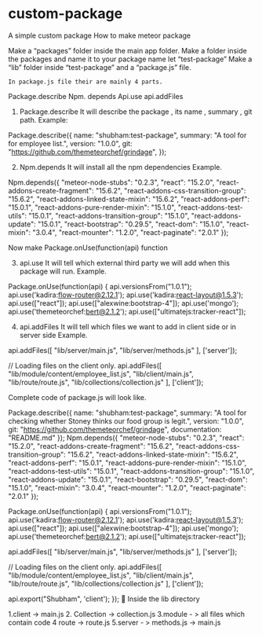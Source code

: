 # custom-package
A simple custom package
How to make meteor package

Make a “packages” folder inside the main app folder.
Make a folder inside the packages and name it to your package name let “test-package”
Make a “lib” folder inside “test-package” and a “package.js” file.
                    


	In package.js file their are mainly 4 parts.
Package.describe
Npm. depends
Api.use
api.addFiles






1. Package.describe
	It will describe the package , its name , summary , git path.
	Example:

Package.describe({
  	name: "shubham:test-package",
  	summary: "A tool for for employee list.",
  	version: "1.0.0",
  	git: "https://github.com/themeteorchef/grindage",
  });


2. Npm.depends 
	It will install all the npm dependencies 
	Example. 

  Npm.depends({
  	"meteor-node-stubs": "0.2.3",
  	"react": "15.2.0",
  	"react-addons-create-fragment": "15.6.2",
  	"react-addons-css-transition-group": "15.6.2",
  	"react-addons-linked-state-mixin": "15.6.2",
  	"react-addons-perf": "15.0.1",
  	"react-addons-pure-render-mixin": "15.1.0",
 	 "react-addons-test-utils": "15.0.1",
  	"react-addons-transition-group": "15.1.0",
  	"react-addons-update": "15.0.1",
 	 "react-bootstrap": "0.29.5",
  	"react-dom": "15.1.0",
  	"react-mixin": "3.0.4",
  	"react-mounter": "1.2.0",
  	"react-paginate": "2.0.1"
  });

Now make Package.onUse(function(api) function



3. api.use
It will tell which external third party we will add when this package will run.
Example.

  Package.onUse(function(api) {
  api.versionsFrom("1.0.1");
  api.use('kadira:flow-router@2.12.1');
  api.use('kadira:react-layout@1.5.3');
  api.use(["react"]);
  api.use(["alexwine:bootstrap-4"]);
  api.use('mongo');
  api.use('themeteorchef:bert@2.1.2');
  api.use(["ultimatejs:tracker-react"]);

4. api.addFiles
	It will tell which files we want to add in client side or in server side
Example.

api.addFiles([
    "lib/server/main.js",
    "lib/server/methods.js"
  ], ['server']);

  // Loading files on the client only.
  api.addFiles([
    "lib/module/content/employee_list.js",
    "lib/client/main.js",
    "lib/route/route.js",
    "lib/collections/collection.js"
  ], ['client']);



Complete code of package.js will look like.

Package.describe({
  name: "shubham:test-package",
  summary: "A tool for checking whether Stoney thinks our food group is legit.",
  version: "1.0.0",
  git: "https://github.com/themeteorchef/grindage",
  documentation: "README.md"
});
Npm.depends({
  "meteor-node-stubs": "0.2.3",
  "react": "15.2.0",
  "react-addons-create-fragment": "15.6.2",
  "react-addons-css-transition-group": "15.6.2",
  "react-addons-linked-state-mixin": "15.6.2",
  "react-addons-perf": "15.0.1",
  "react-addons-pure-render-mixin": "15.1.0",
  "react-addons-test-utils": "15.0.1",
  "react-addons-transition-group": "15.1.0",
  "react-addons-update": "15.0.1",
  "react-bootstrap": "0.29.5",
  "react-dom": "15.1.0",
  "react-mixin": "3.0.4",
  "react-mounter": "1.2.0",
  "react-paginate": "2.0.1"
});

 Package.onUse(function(api) {
  api.versionsFrom("1.0.1");
  api.use('kadira:flow-router@2.12.1');
  api.use('kadira:react-layout@1.5.3');
  api.use(["react"]);
  api.use(["alexwine:bootstrap-4"]);
  api.use('mongo');
  api.use('themeteorchef:bert@2.1.2');
  api.use(["ultimatejs:tracker-react"]);
 
  api.addFiles([
    "lib/server/main.js",
    "lib/server/methods.js"
  ], ['server']);

  // Loading files on the client only.
  api.addFiles([
    "lib/module/content/employee_list.js",
    "lib/client/main.js",
    "lib/route/route.js",
    "lib/collections/collection.js"
  ], ['client']);

  api.export("Shubham", 'client');
});

Inside the lib directory
	


1.client -> main.js
2. Collection -> collection.js
3.module - > all files which contain code
4 route -> route.js
5.server - > methods.js
	         -> main.js


